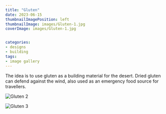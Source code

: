 ```yaml
---
title: "Gluten"
date: 2023-06-15
thumbnailImagePosition: left
thumbnailImage: images/Gluten-1.jpg
coverImage: images/Gluten-1.jpg


categories:
- designs
- building
tags:
- image gallery
---
```


The idea is to use gluten as a building material for the desert. 
Dried gluten can defend against the wind, also used as an 
emergency food source for travellers.

![Gluten 2](../../../images/Gluten-2.jpg)

![Gluten 3](../../../images/Gluten-3.png)